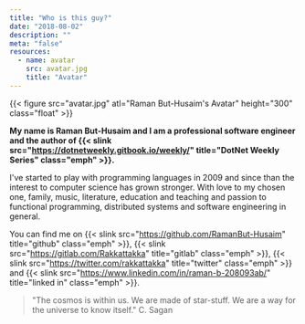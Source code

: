 ```yaml
---
title: "Who is this guy?"
date: "2018-08-02"
description: ""
meta: "false"
resources:
  - name: avatar
    src: avatar.jpg
    title: "Avatar"
---
```


{{< figure src="avatar.jpg" atl="Raman But-Husaim's Avatar" height="300" class="float" >}}

**My name is Raman But-Husaim and I am a professional software engineer and the author of {{< slink src="https://dotnetweekly.gitbook.io/weekly/" title="DotNet Weekly Series" class="emph" >}}.**

I've started to play with programming languages in 2009 and since than the interest to computer science has grown stronger. With love to my chosen one, family, music, literature, education and teaching and passion to functional programming, distributed systems and software engineering in general.

You can find me on {{< slink src="https://github.com/RamanBut-Husaim" title="github" class="emph" >}}, {{< slink src="https://gitlab.com/Rakkattakka" title="gitlab" class="emph" >}}, {{< slink src="https://twitter.com/rakkattakka" title="twitter" class="emph" >}} and {{< slink src="https://www.linkedin.com/in/raman-b-208093ab/" title="linked in" class="emph" >}}.

> "The cosmos is within us. We are made of star-stuff. We are a way for the universe to know itself." C. Sagan